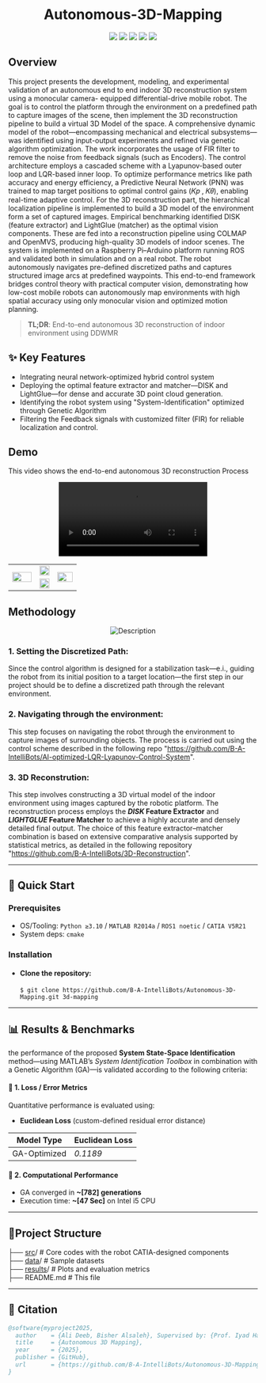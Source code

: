 <div align="center">

# Autonomous-3D-Mapping
![](https://img.shields.io/badge/v2014a-green?style=plastic&label=MATLAB&labelColor=black&color=blue)
![](https://img.shields.io/badge/V5R21-blue?style=plastic&label=CATIA&labelColor=rgba(13%2C%2014%2C%2087%2C%200.98)&color=blue)
![](https://img.shields.io/badge/v3.11-green?style=plastic&logo=python&label=Python3&labelColor=black&color=green)
![](https://img.shields.io/badge/noetic-green?style=plastic&logo=ROS&label=ROS&labelColor=blue&color=green)
![](https://img.shields.io/badge/v%202.3.6-green?style=plastic&logo=arduino&label=Arduino&labelColor=blue&color=green)

</div>
  
## Overview
This project presents the development, modeling, and experimental validation of an
autonomous end to end indoor 3D reconstruction system using a monocular camera-
equipped differential-drive mobile robot. The goal is to control the platform through
the environment on a predefined path to capture images of the scene, then implement
the 3D reconstruction pipeline to build a virtual 3D Model of the space. A comprehensive dynamic model of the robot—encompassing mechanical and
electrical subsystems—was identified using input-output experiments and refined
via genetic algorithm optimization. The work incorporates the usage of FIR filter to
remove the noise from feedback signals (such as Encoders). The control architecture
employs a cascaded scheme with a Lyapunov-based outer loop and LQR-based inner
loop. To optimize performance metrics like path accuracy and energy efficiency, a
Predictive Neural Network (PNN) was trained to map target positions to optimal
control gains (𝐾𝑝 , 𝐾𝜃), enabling real-time adaptive control.
For the 3D reconstruction part, the hierarchical localization pipeline is implemented
to build a 3D model of the environment form a set of captured images. Empirical
benchmarking identified DISK (feature extractor) and LightGlue (matcher) as the
optimal vision components. These are fed into a reconstruction pipeline using
COLMAP and OpenMVS, producing high-quality 3D models of indoor scenes.
The system is implemented on a Raspberry Pi–Arduino platform running ROS and
validated both in simulation and on a real robot. The robot autonomously navigates
pre-defined discretized paths and captures structured image arcs at predefined waypoints.
This end-to-end framework bridges control theory with practical computer vision,
demonstrating how low-cost mobile robots can autonomously map environments
with high spatial accuracy using only monocular vision and optimized motion
planning.
> **TL;DR**: End-to-end autonomous 3D reconstruction of indoor environment using DDWMR
## ✨ Key Features
+ Integrating neural network-optimized hybrid control system
+ Deploying the optimal feature extractor and matcher—DISK and LightGlue—for dense and accurate 3D point cloud generation.
+ Identifying the robot system using "System-Identification" optimized through Genetic Algorithm
+ Filtering the Feedback signals with customized filter (FIR) for reliable localization and control.
## Demo
This video shows the end-to-end autonomous 3D reconstruction Process
<div align="center">
  <video src="https://github.com/user-attachments/assets/662caa91-467a-4c62-9c5a-49453e5b212f" controls loop></video>
</div>
<p align="center">
  <table>
    <tr>
      <!-- Left big image -->
      <td rowspan="2" width="40%">
        <img src="https://github.com/user-attachments/assets/55900751-be20-40be-a148-f7c0440b624e" width="100%">
      </td>
      <!-- Top row, two small images -->
      <td width="26%">
        <img src="https://github.com/user-attachments/assets/096c45c2-9bc9-43c6-a107-1c5f101271f1" width="100%">
      </td>
      <td rowspan="2" width="34%">
        <img src="https://github.com/user-attachments/assets/03510057-2b9b-45db-9acf-d9cadb2f2c6f" width="100%">
      </td>
    </tr>
    <tr>
      <!-- Bottom row, two small images -->
      <td>
        <img src="https://github.com/user-attachments/assets/4cce0b84-d043-425a-957f-8ba96fe1a7a8" width="100%">
      </td>
    </tr>
  </table>
</p>

## Methodology

<div align="center">
  <img src="https://github.com/user-attachments/assets/889543d1-367c-475c-b36f-7b4da2a5b131" alt="Description" />
</div>

### 1. Setting the Discretized Path:
Since the control algorithm is designed for a stabilization task—e.i., guiding the robot from its initial position to a target location—the first step in our project should be to define a discretized path through the relevant environment.

### 2. Navigating through the environment:
This step focuses on navigating the robot through the environment to capture images of surrounding objects. The process is carried out using the control scheme described in the following repo "https://github.com/B-A-IntelliBots/AI-optimized-LQR-Lyapunov-Control-System".

### 3. 3D Reconstrution:
This step involves constructing a 3D virtual model of the indoor environment using images captured by the robotic platform. The reconstruction process employs the ***DISK* Feature Extractor** and ***LIGHTGLUE* Feature Matcher** to achieve a highly accurate and densely detailed final output. The choice of this feature extractor–matcher combination is based on extensive comparative analysis supported by statistical metrics, as detailed in the following repository "https://github.com/B-A-IntelliBots/3D-Reconstruction".

---

## 🚀 Quick Start
### Prerequisites
- OS/Tooling: `Python ≥3.10` / `MATLAB R2014a` / `ROS1 noetic` / `CATIA V5R21`
- System deps: `cmake`
### Installation

+ #### Clone the repository:
  `$ git clone https://github.com/B-A-IntelliBots/Autonomous-3D-Mapping.git 3d-mapping`
  
---

## 📊 Results & Benchmarks
the performance of the proposed **System State-Space Identification** method—using MATLAB’s *System Identification Toolbox* in combination with a Genetic Algorithm (GA)—is validated according to the following criteria:

#### 🔹 1. Loss / Error Metrics

Quantitative performance is evaluated using:  
- **Euclidean Loss** (custom-defined residual error distance)

| Model Type   | Euclidean Loss |
|--------------|----------------|
| GA-Optimized |    *0.1189*    |

#### 🔹 2. Computational Performance

- GA converged in **~[782] generations**  
- Execution time: **~[47 Sec]** on Intel i5 CPU
  
---

## 📁Project Structure
├── [src](https://github.com/B-A-IntelliBots/Autonomous-3D-Mapping/tree/main/src)/  # Core codes with the robot CATIA-designed components <br>
├── [data](https://github.com/B-A-IntelliBots/Autonomous-3D-Mapping/tree/main/data)/ # Sample datasets <br>
├── [results](https://github.com/B-A-IntelliBots/Autonomous-3D-Mapping/tree/main/results)/    # Plots and evaluation metrics <br>
├── README.md   # This file <br>

---

## 📖 Citation

```bibtex
@software{myproject2025,
  author    = {Ali Deeb, Bisher Alsaleh}, Supervised by: {Prof. Iyad Hatem}
  title     = {Autonomous 3D Mapping},
  year      = {2025},
  publisher = {GitHub},
  url       = {https://github.com/B-A-IntelliBots/Autonomous-3D-Mapping}
}
